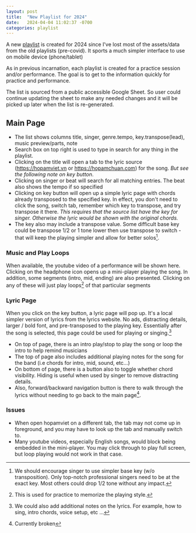 ```yaml
---
layout: post
title:  "New Playlist for 2024"
date:   2024-04-04 11:02:37 -0700
categories: playlist
---
```

A new [playlist](/playlist) is created for 2024 since I've lost most of
the assets/data from the old playlists (pre-covid).   It sports a much
simpler interface to use on mobile device (phone/tablet)

As in previous incarnation, each playlist is created for a practice
session and/or performance.  The goal is to get to the information
quickly for practice and performance.

The list is sourced from a public accessible Google Sheet.  So user could
continue updating the sheet to make any needed changes and it will be
picked up later when the list is re-generated.

## Main Page

* The list shows columns title, singer, genre.tempo, key.transpose(lead),
  music preview/parts, note
* Search box on top right is used to type in search for any thing in
  the playlist.
* Clicking on the title will open a tab to the lyric source
  (<https://hopamviet.vn> or <https://hopamchuan.com>) for the song.  *But see
  the following note on key button*.
* Clicking on singer or beat will search for all matching entries.
  The beat also shows the tempo if so specified
* Clicking on key button will open up a simple lyric page with chords already
  transposed to the specified key.  In effect, you don't need to click
  the song, switch tab, remember which key to transpose, and try transpose
  it there. *This requires that the source list have the key for singer.
  Otherwise the lyric would be shown with the original chords.*
* The key also may include a transpose value.  Some difficult base key
  could be transpose 1/2 or 1 tone lower then use transpose to switch -
  that will keep the playing simpler and allow for better solos[^1].

[^1]: We should encourage singer to use simpler base key (w/o transposition).
Only top-notch professional singers need to be at the exact key.  Most others
could drop 1/2 tone without any impact.

### Music and Play Loops

When available, the youtube video of a performance will be shown here.
Clicking on the headphone icon opens up a mini-player playing the song.
In addition, some segments (intro, mid, ending) are also presented.
Clicking on any of these will just play loops[^2] of that particular segments

[^2]: This is used for practice to memorize the playing style.

### Lyric Page

When you click on the key button, a lyric page will pop up.
It's a local simpler version of lyrics from the lyrics website.  No ads,
distracting details, larger / bold font, and pre-transposed to the
playing key. Essentially after the song is selected, this page could
be used for playing or singing.[^3]

[^3]: We could also add additional notes on the lyrics.  For example, how to
sing, intro chords, voice setup, etc ...

* On top of page, there is an intro play/stop to play the song or loop
  the intro to help remind musicians
* The top of page also includes additional playing notes for the song for
  the band (i.e chords for intro, mid, sound, etc...)
* On bottom of page, there is a button also to toggle whether chord
  visibility. Hiding is useful when used by singer to remove distracting
  details.
* Also, forward/backward navigation button is there to walk through the lyrics
  without needing to go back to the main page[^4].

[^4]: Currently broken

### Issues

* When open hopamviet on a different tab, the tab may not come up in
foreground, and you may have to look up the tab and manually switch to.
* Many youtube videos, especially English songs, would block being embedded
in the mini-player.  You may click through to play full screen, but loop
playing would not work in that case.
